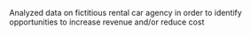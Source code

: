 Analyzed data on fictitious rental car agency in order to identify opportunities to increase revenue and/or reduce cost
